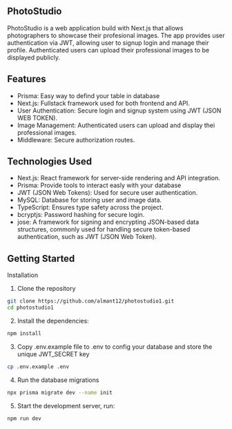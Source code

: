 
## PhotoStudio

PhotoStudio is a web application build with Next.js that allows photographers to showcase their profesional images. The app provides user authentication via JWT, allowing user to signup login and manage their profile. Authenticated users can upload their professional images to be displayed publicly.

## Features

- Prisma: Easy way to defind your table in database
- Next.js: Fullstack framework used for both frontend and API.
- User Authentication: Secure login and signup system using JWT (JSON WEB TOKEN).
- Image Management: Authenticated users can upload and display thei professional images.
- Middleware: Secure authorization routes.

## Technologies Used

- Next.js: React framework for server-side rendering and API integration.
- Prisma: Provide tools to interact easly with your database
- JWT (JSON Web Tokens): Used for secure user authentication.
- MySQL: Database for storing user and image data.
- TypeScript: Ensures type safety across the project.
- bcryptjs: Password hashing for secure login.
- jose: A framework for signing and encrypting JSON-based data structures, commonly used for handling secure token-based authentication, such as JWT (JSON Web Token).

## Getting Started
Installation
1. Clone the repository
```bash
git clone https://github.com/almant12/photostudio1.git
cd photostudio1
```

2. Install the dependencies:
```bash
npm install
```

3. Copy .env.example file to .env to config your database and store the unique JWT_SECRET key
```bash
cp .env.example .env
```

4. Run the database migrations
```bash
npx prisma migrate dev --name init
```

5. Start the development server, run:
```bash
npm run dev
```







